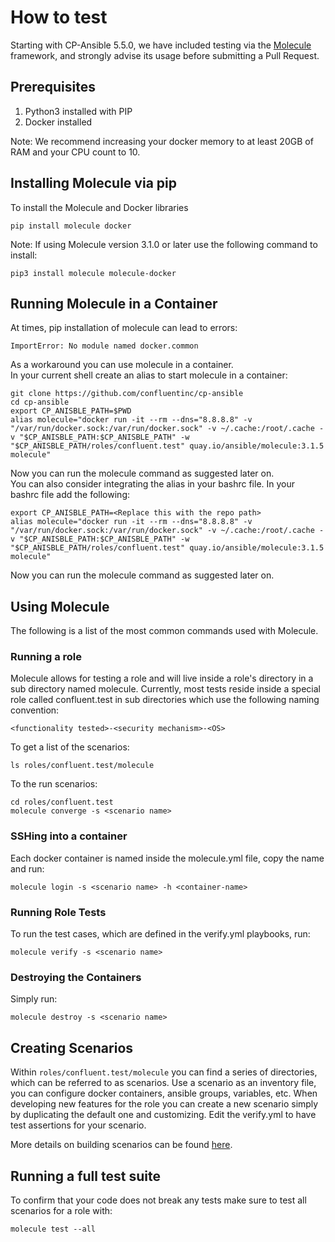# How to test

Starting with CP-Ansible 5.5.0, we have included testing via the [Molecule](https://molecule.readthedocs.io/en/latest/) framework, and strongly advise its usage before submitting a Pull Request.

## Prerequisites

1. Python3 installed with PIP
2. Docker installed

Note: We recommend increasing your docker memory to at least 20GB of RAM and your CPU count to 10.  

## Installing Molecule via pip

To install the Molecule and Docker libraries  

```pip install molecule docker```

Note: If using Molecule version 3.1.0 or later use the following command to install:

```pip3 install molecule molecule-docker```


## Running Molecule in a Container

At times, pip installation of molecule can lead to errors:
```
ImportError: No module named docker.common
```

As a workaround you can use molecule in a container.  
In your current shell create an alias to start molecule in a container:

```
git clone https://github.com/confluentinc/cp-ansible
cd cp-ansible
export CP_ANISBLE_PATH=$PWD
alias molecule="docker run -it --rm --dns="8.8.8.8" -v "/var/run/docker.sock:/var/run/docker.sock" -v ~/.cache:/root/.cache -v "$CP_ANISBLE_PATH:$CP_ANISBLE_PATH" -w "$CP_ANISBLE_PATH/roles/confluent.test" quay.io/ansible/molecule:3.1.5 molecule"
```

Now you can run the molecule command as suggested later on.  
You can also consider integrating the alias in your bashrc file. In your bashrc file add the following:

```
export CP_ANISBLE_PATH=<Replace this with the repo path>
alias molecule="docker run -it --rm --dns="8.8.8.8" -v "/var/run/docker.sock:/var/run/docker.sock" -v ~/.cache:/root/.cache -v "$CP_ANISBLE_PATH:$CP_ANISBLE_PATH" -w "$CP_ANISBLE_PATH/roles/confluent.test" quay.io/ansible/molecule:3.1.5 molecule"
```

Now you can run the molecule command as suggested later on.

## Using Molecule

The following is a list of the most common commands used with Molecule.  

### Running a role

Molecule allows for testing a role and will live inside a role's directory in a sub directory named molecule. Currently, most tests reside inside a special role called confluent.test in sub directories which use the following naming convention:

```<functionality tested>-<security mechanism>-<OS>```

To get a list of the scenarios:

```ls roles/confluent.test/molecule```

To the run scenarios:

```cd roles/confluent.test```  
```molecule converge -s <scenario name>```

### SSHing into a container

Each docker container is named inside the molecule.yml file, copy the name and run:

```molecule login -s <scenario name> -h <container-name>```

### Running Role Tests

To run the test cases, which are defined in the verify.yml playbooks, run:

```molecule verify -s <scenario name>```

### Destroying the Containers

Simply run:

```molecule destroy -s <scenario name>```

## Creating Scenarios

Within ```roles/confluent.test/molecule``` you can find a series of directories, which can be referred to as scenarios. Use a scenario as an inventory file, you can configure docker containers, ansible groups, variables, etc. When developing new features for the role you can create a new scenario simply by duplicating the default one and customizing. Edit the verify.yml to have test assertions for your scenario.

More details on building scenarios can be found [here](https://molecule.readthedocs.io/en/latest/getting-started.html?highlight=scenarios#molecule-scenarios).

## Running a full test suite

To confirm that your code does not break any tests make sure to test all scenarios for a role with:
```
molecule test --all
```
